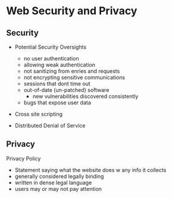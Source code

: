 # Web Security and Privacy

## Security
- Potential Security Oversights
    - no user authentication
    - allowing weak authentication
    - not sanitizing from enries and requests
    - not encrypting sensitive communications
    - sessions that dont time out
    - out-of-date (un-patched) software
        - new vulnerabilities discovered consistently
    - bugs that expose user data

- Cross site scripting
- Distributed Denial of Service

## Privacy
Privacy Policy
- Statement saying what the website does w any info it collects
- generally considered legally binding
- written in dense legal language
- users may or may not pay attention